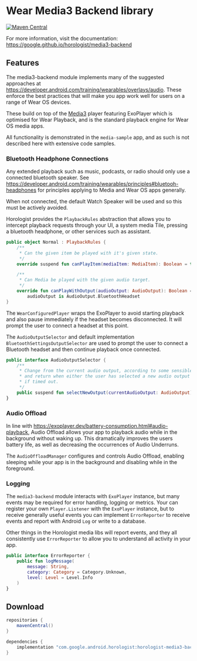 # Wear Media3 Backend library

[![Maven Central](https://img.shields.io/maven-central/v/com.google.android.horologist/horologist-media3-backend)](https://search.maven.org/search?q=g:com.google.android.horologist)

For more information, visit the documentation: https://google.github.io/horologist/media3-backend

## Features

The media3-backend module implements many of the suggested approaches at
https://developer.android.com/training/wearables/overlays/audio. These enforce the best practices
that will make you app work well for users on a range of Wear OS devices.

These build on top of the [Media3](https://developer.android.com/jetpack/androidx/releases/media3)
player featuring ExoPlayer which is optimised for Wear Playback, and is the standard playback
engine for Wear OS media apps.

All functionality is demonstrated in the `media-sample` app, and as such is not described here
with extensive code samples.

### Bluetooth Headphone Connections

Any extended playback such as music, podcasts, or radio should only use a connected bluetooth
speaker. See https://developer.android.com/training/wearables/principles#bluetooh-headphones for
principles applying to Media and Wear OS apps generally.

When not connected, the default Watch Speaker will be used and so this must be actively 
avoided.

Horologist provides the `PlaybackRules` abstraction that allows you to intercept playback requests
through your UI, a system media Tile, pressing a bluetooth headphone, or other services such as 
assistant.

```kotlin
public object Normal : PlaybackRules {
    /**
     * Can the given item be played with it's given state.
     */
    override suspend fun canPlayItem(mediaItem: MediaItem): Boolean = true

    /**
     * Can Media be played with the given audio target.
     */
    override fun canPlayWithOutput(audioOutput: AudioOutput): Boolean =
        audioOutput is AudioOutput.BluetoothHeadset
}
```

The `WearConfiguredPlayer` wraps the ExoPlayer to avoid starting playback and also pause immediately
if the headset becomes disconnected. It will prompt the user to connect a headset at this point.

The `AudioOutputSelector` and default implementation `BluetoothSettingsOutputSelector` are used
to prompt the user to connect a Bluetooth headset and then continue playback once connected.

```kotlin
public interface AudioOutputSelector {
    /**
     * Change from the current audio output, according to some sensible logic,
     * and return when either the user has selected a new audio output or returning null
     * if timed out.
     */
    public suspend fun selectNewOutput(currentAudioOutput: AudioOutput): AudioOutput?
}
```

### Audio Offload

In line with https://exoplayer.dev/battery-consumption.html#audio-playback, Audio Offload
allows your app to playback audio while in the background without waking up. This
dramatically improves the users battery life, as well as decreasing the occurrences of
Audio Underruns.

The `AudioOffloadManager` configures and controls Audio Offload, enabling sleeping while your app
is in the background and disabling while in the foreground.

### Logging

The `media3-backend` module interacts with `ExoPlayer` instance, but many events may be required
for error handling, logging or metrics.  Your can register your own `Player.Listener` with the
`ExoPlayer` instance, but to receive generally useful events you can implement `ErrorReporter`
to receive events and report with Android `Log` or write to a database.

Other things in the Horologist media libs will report events, and they all consistently use
`ErrorReporter` to allow you to understand all activity in your app.

```kotlin
public interface ErrorReporter {
    public fun logMessage(
        message: String,
        category: Category = Category.Unknown,
        level: Level = Level.Info
    )
}
```

## Download

```groovy
repositories {
    mavenCentral()
}

dependencies {
    implementation "com.google.android.horologist:horologist-media3-backend:<version>"
}
```
